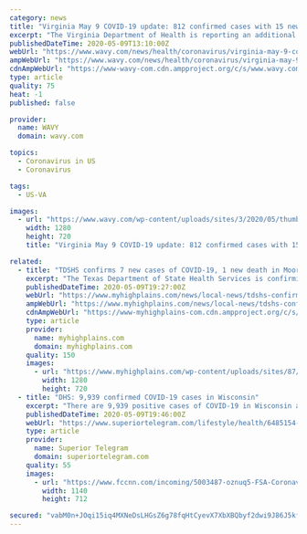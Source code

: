 ```yaml
---
category: news
title: "Virginia May 9 COVID-19 update: 812 confirmed cases with 15 new deaths"
excerpt: "The Virginia Department of Health is reporting an additional 812 confirmed cases of COVID-19 with 15 deaths for Saturday, May 9. As of Saturday morning, state health"
publishedDateTime: 2020-05-09T13:10:00Z
webUrl: "https://www.wavy.com/news/health/coronavirus/virginia-may-9-covid-19-update-854-confirmed-cases-with-15-new-deaths/"
ampWebUrl: "https://www.wavy.com/news/health/coronavirus/virginia-may-9-covid-19-update-854-confirmed-cases-with-15-new-deaths/amp/"
cdnAmpWebUrl: "https://www-wavy-com.cdn.ampproject.org/c/s/www.wavy.com/news/health/coronavirus/virginia-may-9-covid-19-update-854-confirmed-cases-with-15-new-deaths/amp/"
type: article
quality: 75
heat: -1
published: false

provider:
  name: WAVY
  domain: wavy.com

topics:
  - Coronavirus in US
  - Coronavirus

tags:
  - US-VA

images:
  - url: "https://www.wavy.com/wp-content/uploads/sites/3/2020/05/thumbnail_Coronavirus-Update-1-2-2-2-3-2-1-5-1-1.jpg?w=1280&h=720&crop=1"
    width: 1280
    height: 720
    title: "Virginia May 9 COVID-19 update: 812 confirmed cases with 15 new deaths"

related:
  - title: "TDSHS confirms 7 new cases of COVID-19, 1 new death in Moore County"
    excerpt: "The Texas Department of State Health Services is confirming 7 more positive cases and an additional death from COVID-19 in Moore County. On Saturday, May 9, the"
    publishedDateTime: 2020-05-09T19:27:00Z
    webUrl: "https://www.myhighplains.com/news/local-news/tdshs-confirms-7-new-cases-of-covid-19-1-new-death-in-moore-county/"
    ampWebUrl: "https://www.myhighplains.com/news/local-news/tdshs-confirms-7-new-cases-of-covid-19-1-new-death-in-moore-county/amp/"
    cdnAmpWebUrl: "https://www-myhighplains-com.cdn.ampproject.org/c/s/www.myhighplains.com/news/local-news/tdshs-confirms-7-new-cases-of-covid-19-1-new-death-in-moore-county/amp/"
    type: article
    provider:
      name: myhighplains.com
      domain: myhighplains.com
    quality: 150
    images:
      - url: "https://www.myhighplains.com/wp-content/uploads/sites/87/2020/05/moore-county-0509.png?w=1280&h=720&crop=1"
        width: 1280
        height: 720
  - title: "DHS: 9,939 confirmed COVID-19 cases in Wisconsin"
    excerpt: "There are 9,939 positive cases of COVID-19 in Wisconsin as of Saturday, according to the state Department of Health Services. That's an increase of 349 cases from the day before. According to health officials,"
    publishedDateTime: 2020-05-09T19:46:00Z
    webUrl: "https://www.superiortelegram.com/lifestyle/health/6485154-DHS-9939-confirmed-COVID-19-cases-in-Wisconsin"
    type: article
    provider:
      name: Superior Telegram
      domain: superiortelegram.com
    quality: 55
    images:
      - url: "https://www.fccnn.com/incoming/5003487-oznuq5-FSA-Coronavirus-local/alternates/BASE_LANDSCAPE/FSA%20Coronavirus%20local"
        width: 1140
        height: 712

secured: "vabM0n+JOqi15iq4MXNeDsLHGsZ6g78fqHtCyevX7XbXBQbyf2dwi9J86J5kfy91blijwwA0zlMtO+fHeQAFA/ucnBV/vzk9BoddKeWzCOCORcJKhpaaU6+985GL+lu2CN8zpWYInFo1GGN7UIYiva6T4MHzbsfSI4n2kzCRrlw/u2LIQS0vPD4ty+v4ZxmPulM2W31ryOeR0LVGQQ+m+4lqZe7q6e/+Kj9NKA6c4le/jRG33AJLzvtPTnEPBDnLMSRzdEI5cVkYV3xrws4GbBljOgAG4bAC13UH37ELK7EN9bFjO3QEmE2k1DobevT9YiNJ6vKDdFnbOWr/3PIiJ5XgntStG7VddTO3y5NxkWhY7pyjplBYSVpAFQkK5jTzYN5QJTr7usBD0oFE3lT+aSYtR125UNfZxa+TZI0/y1y118hyCojRt4pxSfhWtLv2vboSIuvjAwYpC09cx6IRhQCYn3u4usBrjR/aqfoti/Y=;+qoWSvgSQTuM4BYibc4WQg=="
---
```


